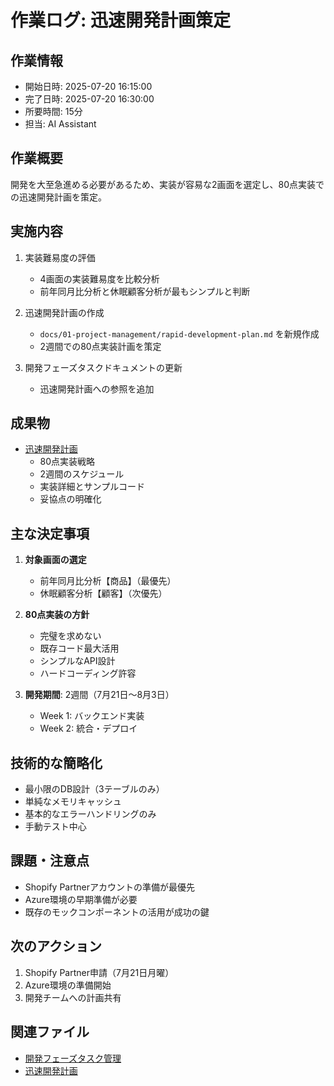 # 作業ログ: 迅速開発計画策定

## 作業情報
- 開始日時: 2025-07-20 16:15:00
- 完了日時: 2025-07-20 16:30:00
- 所要時間: 15分
- 担当: AI Assistant

## 作業概要
開発を大至急進める必要があるため、実装が容易な2画面を選定し、80点実装での迅速開発計画を策定。

## 実施内容
1. 実装難易度の評価
   - 4画面の実装難易度を比較分析
   - 前年同月比分析と休眠顧客分析が最もシンプルと判断

2. 迅速開発計画の作成
   - `docs/01-project-management/rapid-development-plan.md` を新規作成
   - 2週間での80点実装計画を策定

3. 開発フェーズタスクドキュメントの更新
   - 迅速開発計画への参照を追加

## 成果物
- [迅速開発計画](../docs/01-project-management/rapid-development-plan.md)
  - 80点実装戦略
  - 2週間のスケジュール
  - 実装詳細とサンプルコード
  - 妥協点の明確化

## 主な決定事項
1. **対象画面の選定**
   - 前年同月比分析【商品】（最優先）
   - 休眠顧客分析【顧客】（次優先）

2. **80点実装の方針**
   - 完璧を求めない
   - 既存コード最大活用
   - シンプルなAPI設計
   - ハードコーディング許容

3. **開発期間**: 2週間（7月21日〜8月3日）
   - Week 1: バックエンド実装
   - Week 2: 統合・デプロイ

## 技術的な簡略化
- 最小限のDB設計（3テーブルのみ）
- 単純なメモリキャッシュ
- 基本的なエラーハンドリングのみ
- 手動テスト中心

## 課題・注意点
- Shopify Partnerアカウントの準備が最優先
- Azure環境の早期準備が必要
- 既存のモックコンポーネントの活用が成功の鍵

## 次のアクション
1. Shopify Partner申請（7月21日月曜）
2. Azure環境の準備開始
3. 開発チームへの計画共有

## 関連ファイル
- [開発フェーズタスク管理](../docs/01-project-management/development-phase-tasks.md)
- [迅速開発計画](../docs/01-project-management/rapid-development-plan.md) 